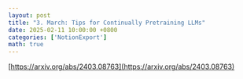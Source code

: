 ```yaml
---
layout: post
title: "3. March: Tips for Continually Pretraining LLMs"
date: 2025-02-11 10:00:00 +0800
categories: ['NotionExport']
math: true
---
```


[https://arxiv.org/abs/2403.08763](https://arxiv.org/abs/2403.08763)
